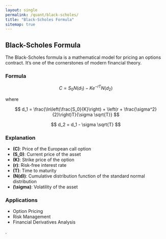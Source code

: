 ```yaml
---
layout: single
permalink: /quant/black-scholes/
title: "Black-Scholes Formula"
sitemap: true
---
```


## Black-Scholes Formula

The Black-Scholes formula is a mathematical model for pricing an options contract. It’s one of the cornerstones of modern financial theory.

### Formula

$$
C = S_0 N(d_1) - K e^{-rT} N(d_2)
$$

where

$$
d_1 = \frac{\ln\left(\frac{S_0}{K}\right) + \left(r + \frac{\sigma^2}{2}\right)T}{\sigma \sqrt{T}}
$$

$$
d_2 = d_1 - \sigma \sqrt{T}
$$

### Explanation

- **\(C\)**: Price of the European call option
- **\(S_0\)**: Current price of the asset
- **\(K\)**: Strike price of the option
- **\(r\)**: Risk-free interest rate
- **\(T\)**: Time to maturity
- **\(N(d)\)**: Cumulative distribution function of the standard normal distribution
- **\(\sigma\)**: Volatility of the asset

### Applications

- Option Pricing
- Risk Management
- Financial Derivatives Analysis

.
